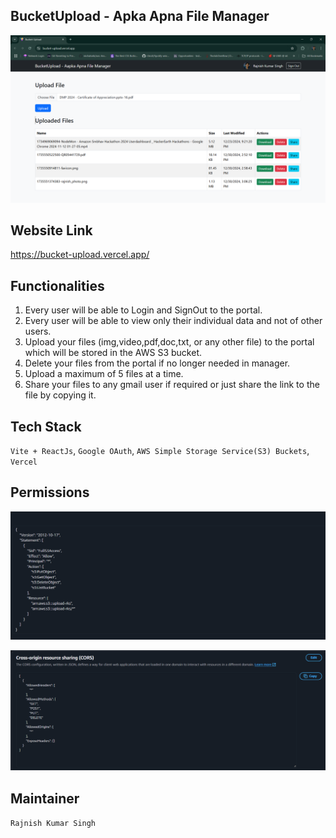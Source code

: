 ## BucketUpload - Apka Apna File Manager

![Dashboard](image.png)

## Website Link

https://bucket-upload.vercel.app/


## Functionalities

1. Every user will be able to Login and SignOut to the portal.
2. Every user will be able to view only their individual data and not of other users.
3. Upload your files (img,video,pdf,doc,txt, or any other file) to the portal which will be stored in the AWS S3 bucket.
4. Delete your files from the portal if no longer needed in manager.
5. Upload a maximum of 5 files at a time.
6. Share your files to any gmail user if required or just share the link to the file by copying it.

## Tech Stack

`Vite + ReactJs`, `Google OAuth`, `AWS Simple Storage Service(S3) Buckets`, `Vercel`

## Permissions

![alt text](<Screenshot 2025-02-08 155552.png>)

![alt text](<Screenshot 2025-02-08 160733.png>)

## Maintainer

`Rajnish Kumar Singh`



